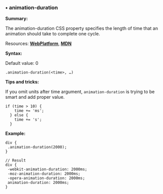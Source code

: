 ### <a name="animation-duration"></a> &#8226; animation-duration
**Summary:**

The animation-duration CSS property specifies the length of time that an animation should take to complete one cycle.

Resources: **[WebPlatform](http://docs.webplatform.org/wiki/css/properties/animation-duration)**, **[MDN](https://developer.mozilla.org/en-US/docs/Web/CSS/animation-duration)**

**Syntax:**

Default value: 0

    .animation-duration(<time>, …)
  
**Tips and tricks:**

If you omit units after time argument, `animation-duration` is trying to be smart and add proper value.

    if (time > 10) {
        time += 'ms';
      } else {
        time += 's';
      }
  
**Example:**

    div {
     .animation-duration(2000);
    }
    
    // Result
    div {
     -webkit-animation-duration: 2000ms;
     -moz-animation-duration: 2000ms;
     -opera-animation-duration: 2000ms;
     animation-duration: 2000ms;
    }
  

